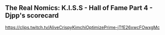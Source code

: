 ## The Real Nomics: K.I.S.S - Hall of Fame Part 4 - Djpp's scorecard

<https://clips.twitch.tv/AliveCrispyKimchiOptimizePrime-jTfE26xwcFOwxgMc>
